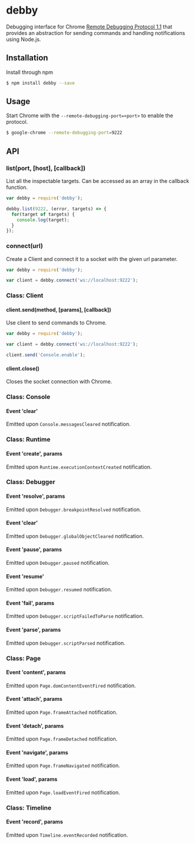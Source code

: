 debby
=====

Debugging interface for Chrome [Remote Debugging Protocol 1.1](https://developer.chrome.com/devtools/docs/protocol/1.1/index) that provides an abstraction for sending commands and handling notifications using Node.js.

## Installation

Install through npm

```sh
$ npm install debby --save
```

## Usage

Start Chrome with the `--remote-debugging-port=<port>` to enable the protocol.

```sh
$ google-chrome --remote-debugging-port=9222
```

## API

### list(port, [host], [callback])

List all the inspectable targets. Can be accessed as an array in the callback function.

```javascript
var debby = require('debby');

debby.list(9222, (error, targets) => {
  for(target of targets) {
    console.log(target);
  }
});
```

### connect(url)

Create a Client and connect it to a socket with the given url parameter.

```javascript
var debby = require('debby');

var client = debby.connect('ws://localhost:9222');
```

### Class: Client

#### client.send(method, [params], [callback])

Use client to send commands to Chrome.

```javascript
var debby = require('debby');

var client = debby.connect('ws://localhost:9222');

client.send('Console.enable');
```

#### client.close()

Closes the socket connection with Chrome.

### Class: Console

#### Event 'clear'

Emitted upon `Console.messagesCleared` notification.

### Class: Runtime

#### Event 'create', params

Emitted upon `Runtime.executionContextCreated` notification.

### Class: Debugger

#### Event 'resolve', params

Emitted upon `Debugger.breakpointResolved` notification.

#### Event 'clear'

Emitted upon `Debugger.globalObjectCleared` notification.

#### Event 'pause', params

Emitted upon `Debugger.paused` notification.

#### Event 'resume'

Emitted upon `Debugger.resumed` notification.

#### Event 'fail', params

Emitted upon `Debugger.scriptFailedToParse` notification.

#### Event 'parse', params

Emitted upon `Debugger.scriptParsed` notification.

### Class: Page

#### Event 'content', params

Emitted upon `Page.domContentEventFired` notification.

#### Event 'attach', params

Emitted upon `Page.frameAttached` notification.

#### Event 'detach', params

Emitted upon `Page.frameDetached` notification.

#### Event 'navigate', params

Emitted upon `Page.frameNavigated` notification.

#### Event 'load', params

Emitted upon `Page.loadEventFired` notification.

### Class: Timeline

#### Event 'record', params

Emitted upon `Timeline.eventRecorded` notification.
